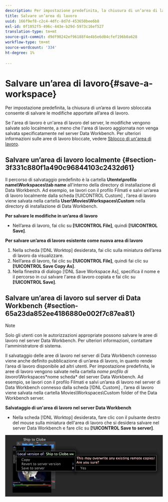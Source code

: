 ```yaml
---
description: Per impostazione predefinita, la chiusura di un’area di lavoro sbloccata consente di salvare le modifiche apportate all’area di lavoro.
title: Salvare un’area di lavoro
uuid: 166f9ef8-c2c4-4dfc-8d7d-453650bee6b8
exl-id: 0f1052f5-496c-443e-b29d-5973c16ef527
translation-type: tm+mt
source-git-commit: d9df90242ef96188f4e4b5e6d04cfef196b0a628
workflow-type: tm+mt
source-wordcount: '334'
ht-degree: 1%

---
```


# Salvare un’area di lavoro{#save-a-workspace}

Per impostazione predefinita, la chiusura di un’area di lavoro sbloccata consente di salvare le modifiche apportate all’area di lavoro.

Se l&#39;area di lavoro è un&#39;area di lavoro del server, le modifiche vengono salvate solo localmente, a meno che l&#39;area di lavoro aggiornata non venga salvata specificatamente nel server Data Workbench. Per ulteriori informazioni sulle aree di lavoro bloccate, vedere [Sblocco di un&#39;area di lavoro](../../../home/c-get-started/c-work-worksp/c-unlock-wksp.md#concept-18ada952aecf45c79a806b31b294023e).

## Salvare un’area di lavoro localmente {#section-3f331c880f1a490c96844103c2432d61}

Il percorso di salvataggio predefinito è la cartella **Utente\profilo name\Workspaces\tab name** all&#39;interno della directory di installazione di Data Workbench. Ad esempio, se lavori con il profilo Filmati e salvi un’area di lavoro localmente dalla scheda [!UICONTROL Custom] , l’area di lavoro viene salvata nella cartella **User\Movies\Workspaces\Custom** nella directory di installazione di Data Workbench.

**Per salvare le modifiche in un’area di lavoro**

* Nell’area di lavoro, fai clic su **[!UICONTROL File]**, quindi **[!UICONTROL Save]**.

**Per salvare un’area di lavoro esistente come nuova area di lavoro**

1. Nella scheda [!DNL Worktop] desiderata, fai clic sulla miniatura dell’area di lavoro da visualizzare.
1. Nell’area di lavoro, fai clic su **[!UICONTROL File]**, quindi fai clic su **[!UICONTROL Save Copy As]**.
1. Nella finestra di dialogo [!DNL Save Workspace As], specifica il nome e il percorso in cui salvare l&#39;area di lavoro copiata e fai clic su **[!UICONTROL Save]**.

## Salvare un’area di lavoro sul server di Data Workbench {#section-65a23da852ee4186880e002f7c87ea81}

>[!NOTE]
>
>Solo gli utenti con le autorizzazioni appropriate possono salvare le aree di lavoro nel server Data Workbench. Per ulteriori informazioni, contattare l&#39;amministratore di sistema.

Il salvataggio delle aree di lavoro nel server di Data Workbench connesso viene anche definito pubblicazione di un’area di lavoro, in quanto rende l’area di lavoro disponibile ad altri utenti. Per impostazione predefinita, le aree di lavoro vengono salvate nella cartella *nome profilo di lavoro*\Workspaces\*nome scheda* del server Data Workbench. Ad esempio, se lavori con il profilo Filmati e salvi un’area di lavoro nel server di Data Workbench connesso dalla scheda [!DNL Custom] , l’area di lavoro viene salvata nella cartella Movies\Workspaces\Custom folder of the Data Workbench server.

**Salvataggio di un&#39;area di lavoro nel server Data Workbench**

* Nella scheda [!DNL Worktop] desiderata, fare clic con il pulsante destro del mouse sulla miniatura dell&#39;area di lavoro che si desidera salvare nel server Data Workbench e fare clic su **[!UICONTROL Save to server]**.

![](assets/mnu_workspaceManager_SaveToServerwksp.png)
